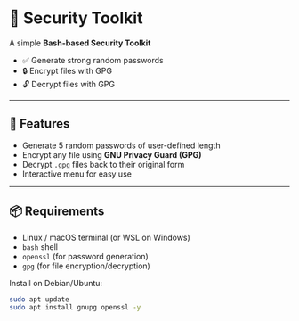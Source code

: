 # 🔐 Security Toolkit

A simple **Bash-based Security Toolkit**

- ✅ Generate strong random passwords  
- 🔒 Encrypt files with GPG  
- 🔓 Decrypt files with GPG  
---

## 🚀 Features
- Generate 5 random passwords of user-defined length  
- Encrypt any file using **GNU Privacy Guard (GPG)**  
- Decrypt `.gpg` files back to their original form  
- Interactive menu for easy use  

---

## 📦 Requirements
- Linux / macOS terminal (or WSL on Windows)  
- `bash` shell  
- `openssl` (for password generation)  
- `gpg` (for file encryption/decryption)  

Install on Debian/Ubuntu:
```bash
sudo apt update
sudo apt install gnupg openssl -y

